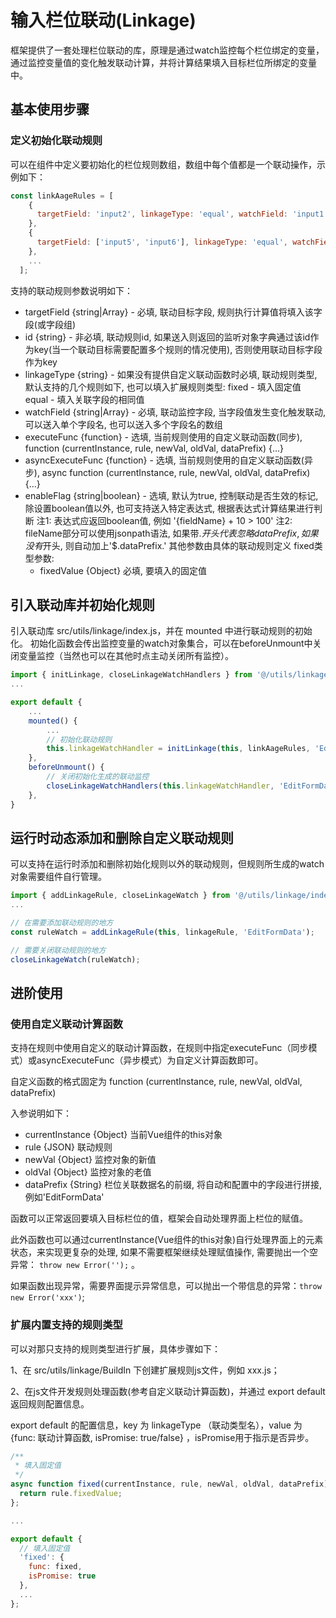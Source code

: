 # 输入栏位联动(Linkage)

框架提供了一套处理栏位联动的库，原理是通过watch监控每个栏位绑定的变量，通过监控变量值的变化触发联动计算，并将计算结果填入目标栏位所绑定的变量中。

## 基本使用步骤

### 定义初始化联动规则

可以在组件中定义要初始化的栏位规则数组，数组中每个值都是一个联动操作，示例如下：

```javascript
const linkAageRules = [
    {
      targetField: 'input2', linkageType: 'equal', watchField: 'input1'
    },
    {
      targetField: ['input5', 'input6'], linkageType: 'equal', watchField: ['relation1', 'relation2', 'relation3']
    },
    ...
  ];
```

支持的联动规则参数说明如下：

- targetField {string|Array} - 必填, 联动目标字段, 规则执行计算值将填入该字段(或字段组)
- id {string} - 非必填, 联动规则id, 如果送入则返回的监听对象字典通过该id作为key(当一个联动目标需要配置多个规则的情况使用), 否则使用联动目标字段作为key
- linkageType {string} - 如果没有提供自定义联动函数时必填, 联动规则类型, 默认支持的几个规则如下, 也可以填入扩展规则类型:
    fixed - 填入固定值
    equal - 填入关联字段的相同值
- watchField {string|Array} - 必填, 联动监控字段, 当字段值发生变化触发联动, 可以送入单个字段名, 也可以送入多个字段名的数组
- executeFunc {function} - 选填, 当前规则使用的自定义联动函数(同步), function (currentInstance, rule, newVal, oldVal, dataPrefix) {...}
- asyncExecuteFunc {function} - 选填, 当前规则使用的自定义联动函数(异步), async function (currentInstance, rule, newVal, oldVal, dataPrefix) {...}
- enableFlag {string|boolean} - 选填, 默认为true, 控制联动是否生效的标记, 除设置boolean值以外, 也可支持送入特定表达式, 根据表达式计算结果进行判断
    注1: 表达式应返回boolean值, 例如 '{fieldName} + 10 > 100'
    注2: fileName部分可以使用jsonpath语法, 如果带$.开头代表忽略dataPrefix, 如果没有$开头, 则自动加上'$.dataPrefix.'
    其他参数由具体的联动规则定义
    fixed类型参数: 
  - fixedValue {Object} 必填, 要填入的固定值

## 引入联动库并初始化规则

引入联动库 src/utils/linkage/index.js，并在 mounted 中进行联动规则的初始化。 初始化函数会传出监控变量的watch对象集合，可以在beforeUnmount中关闭变量监控（当然也可以在其他时点主动关闭所有监控）。

```javascript
import { initLinkage, closeLinkageWatchHandlers } from '@/utils/linkage/index';
...

export default {
    ...
    mounted() {
        ...
        // 初始化联动规则
        this.linkageWatchHandler = initLinkage(this, linkAageRules, 'EditFormData');
    },
    beforeUnmount() {
        // 关闭初始化生成的联动监控
        closeLinkageWatchHandlers(this.linkageWatchHandler, 'EditFormData');
    },
}
```

## 运行时动态添加和删除自定义联动规则

可以支持在运行时添加和删除初始化规则以外的联动规则，但规则所生成的watch对象需要组件自行管理。

```javascript
import { addLinkageRule, closeLinkageWatch } from '@/utils/linkage/index';
...

// 在需要添加联动规则的地方
const ruleWatch = addLinkageRule(this, linkageRule, 'EditFormData');

// 需要关闭联动规则的地方
closeLinkageWatch(ruleWatch);
```

## 进阶使用

### 使用自定义联动计算函数

支持在规则中使用自定义的联动计算函数，在规则中指定executeFunc（同步模式）或asyncExecuteFunc（异步模式）为自定义计算函数即可。

自定义函数的格式固定为 function (currentInstance, rule, newVal, oldVal, dataPrefix)

入参说明如下：

- currentInstance {Object} 当前Vue组件的this对象
- rule {JSON} 联动规则
- newVal {Object} 监控对象的新值
- oldVal {Object} 监控对象的老值
- dataPrefix {String} 栏位关联数据名的前缀, 将自动和配置中的字段进行拼接, 例如'EditFormData'

函数可以正常返回要填入目标栏位的值，框架会自动处理界面上栏位的赋值。

此外函数也可以通过currentInstance(Vue组件的this对象)自行处理界面上的元素状态，来实现更复杂的处理, 如果不需要框架继续处理赋值操作, 需要抛出一个空异常： `throw new Error('');` 。

如果函数出现异常，需要界面提示异常信息，可以抛出一个带信息的异常：`throw new Error('xxx')`;

### 扩展内置支持的规则类型

可以对那只支持的规则类型进行扩展，具体步骤如下：

1、在 src/utils/linkage/BuildIn 下创建扩展规则js文件，例如 xxx.js；

2、在js文件开发规则处理函数(参考自定义联动计算函数)，并通过 export default 返回规则配置信息。

export default 的配置信息，key 为 linkageType （联动类型名），value 为 {func: 联动计算函数, isPromise: true/false} ，isPromise用于指示是否异步。

```javascript
/**
 * 填入固定值
 */
async function fixed(currentInstance, rule, newVal, oldVal, dataPrefix) {
  return rule.fixedValue;
};

...

export default {
  // 填入固定值
  'fixed': {
    func: fixed,
    isPromise: true
  },
  ...
};
```
